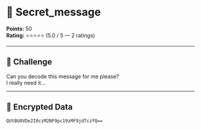 # 🔐 Secret_message

**Points:** 50  
**Rating:** ⭐⭐⭐⭐⭐ (5.0 / 5 — 2 ratings)  

---

## 📜 Challenge
Can you decode this message for me please?  
I really need it…  

---

## 🔑 Encrypted Data
```text
QUtBU0VDe2I0czM2NF9pc19zMF9jdTczfQ==
    